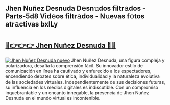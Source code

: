 ## Jhen Nuñez Desnuda D𝚎sn𝚞dos filtr𝚊dos - Parts-5d8 Vid𝚎os filtr𝚊dos - N𝚞evas f𝚘tos atr𝚊ctivas bxlLy

# <h2><a href="http://mbbshjb.tromn.icu/?c=Jhen+Nu%c3%b1ez+Desnuda">🔗👉👉👉 Jhen Nuñez Desnuda 🔗🔗</a></h2>

[![Jhen Nuñez Desnuda nuevo](https://i.imgur.com/pEAQMta.gif)](http://mbbshjb.tromn.icu/?c=Jhen+Nu%c3%b1ez+Desnuda)
Jhen Nuñez Desnuda, una figura compleja y polarizadora, desafía la comprensión fácil. Su innovador estilo de comunicación en línea ha cautivado y enfurecido a los espectadores, encendiendo debates sobre ética, individualidad y la naturaleza evolutiva de las sociedades virtuales. Independientemente de sus decisiones futuras, su influencia en los medios digitales es indiscutible. Con un compromiso inquebrantable y un encanto innegable, la presencia de Jhen Nuñez Desnuda en el mundo virtual es incontenible.
